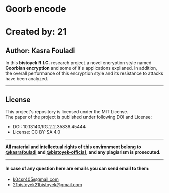 # Goorb encode
# Created by: 21
## Author: Kasra Fouladi
In this **bistoyek R.I.C.** research project a novel encryption style named **Goorbian encryption** and some of it's applications explianed.
In addition, the overall performance of this encryption style and its resistance to attacks have been analyzed.
***
## License
This project's repository is licensed under the MIT License.\
The paper of the project is published under following DOI and License:
- DOI: 10.13140/RG.2.2.35836.45444
- License: CC BY-SA 4.0
***
**All material and intellectual rights of this environment belong to [@kasrafouladi](https://github.com/kasrafouladi) and [@bistoyek-official](https://github.com/bistoyek-official), and any plagiarism is prosecuted.**
***
#### In case of any question here are emails you can send email to them:
- k04sr405@gmail.com
- 21bistoyek21bistoyek@gmail.com
